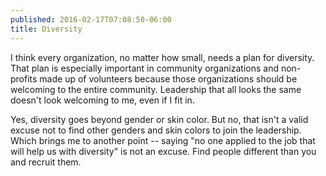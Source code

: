 ```yaml
---
published: 2016-02-17T07:08:50-06:00
title: Diversity
---
```

I think every organization, no matter how small, needs a plan for diversity. That plan is especially important in community organizations and non-profits made up of volunteers because those organizations should be welcoming to the entire community. Leadership that all looks the same doesn't look welcoming to me, even if I fit in.

Yes, diversity goes beyond gender or skin color. But no, that isn't a valid excuse not to find other genders and skin colors to join the leadership. Which brings me to another point -- saying "no one applied to the job that will help us with diversity" is not an excuse. Find people different than you and recruit them.